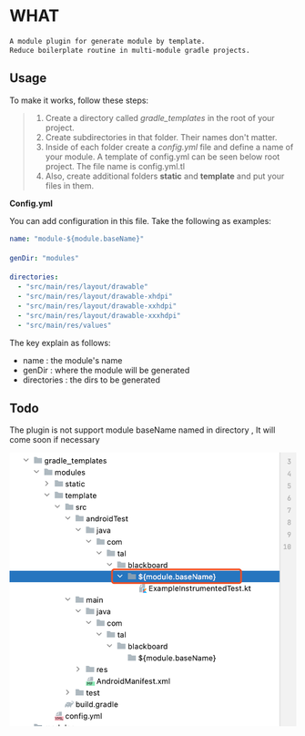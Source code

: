 # WHAT
    A module plugin for generate module by template.
    Reduce boilerplate routine in multi-module gradle projects.





## Usage

To make it works, follow these steps:
> 1. Create a directory called <em>gradle_templates</em> in the root of your project.
> 2. Create subdirectories in that folder. Their names don't matter.
> 3. Inside of each folder create a <em>config.yml</em> file and define a name of your module. A template of config.yml can be seen below root project. The file name is config.yml.tl
> 4. Also, create additional folders **static** and **template** and put your files in them.



**Config.yml**

You can add configuration in this file. Take the following as examples:

```yaml
name: "module-${module.baseName}"

genDir: "modules"

directories:
  - "src/main/res/layout/drawable"
  - "src/main/res/layout/drawable-xhdpi"
  - "src/main/res/layout/drawable-xxhdpi"
  - "src/main/res/layout/drawable-xxxhdpi"
  - "src/main/res/values"
```

The key explain as follows:

- name : the module's name
- genDir : where the module will be generated
- directories : the dirs to be generated



## Todo

The plugin is not support module baseName named in directory , It will come soon if necessary

![image-20210608141011766](https://raw.githubusercontent.com/jacky1234/picArchieve/master/uPic/image-20210608141011766.png)

